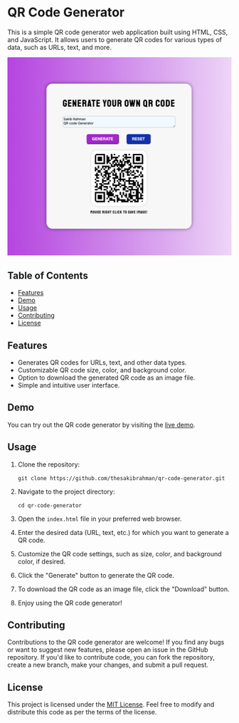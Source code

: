 # QR Code Generator

This is a simple QR code generator web application built using HTML, CSS, and JavaScript. It allows users to generate QR codes for various types of data, such as URLs, text, and more.

![QR Code Generator](QR.png)

## Table of Contents

- [Features](#features)
- [Demo](#demo)
- [Usage](#usage)
- [Contributing](#contributing)
- [License](#license)

## Features

- Generates QR codes for URLs, text, and other data types.
- Customizable QR code size, color, and background color.
- Option to download the generated QR code as an image file.
- Simple and intuitive user interface.

## Demo

You can try out the QR code generator by visiting the [live demo](https://sakib-qr-generator.vercel.app).

## Usage

1. Clone the repository:

   ```
   git clone https://github.com/thesakibrahman/qr-code-generator.git
   ```

2. Navigate to the project directory:

   ```
   cd qr-code-generator
   ```

3. Open the `index.html` file in your preferred web browser.

4. Enter the desired data (URL, text, etc.) for which you want to generate a QR code.

5. Customize the QR code settings, such as size, color, and background color, if desired.

6. Click the "Generate" button to generate the QR code.

7. To download the QR code as an image file, click the "Download" button.

8. Enjoy using the QR code generator!

## Contributing

Contributions to the QR code generator are welcome! If you find any bugs or want to suggest new features, please open an issue in the GitHub repository. If you'd like to contribute code, you can fork the repository, create a new branch, make your changes, and submit a pull request.

## License

This project is licensed under the [MIT License](LICENSE). Feel free to modify and distribute this code as per the terms of the license.
